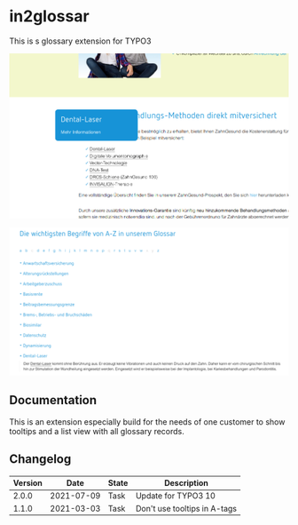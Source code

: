 # in2glossar

This is s glossary extension for TYPO3

![Tooltip](Documentation/Images/screenshot_tooltip.png "Tooltip")

![Listview](Documentation/Images/screenshot_listview.png "Listview")

## Documentation

This is an extension especially build for the needs of one customer to show tooltips and a list view with all glossary
records.

## Changelog

| Version    | Date       | State      | Description                                                                                                             |
| ---------- | ---------- | ---------- | ----------------------------------------------------------------------------------------------------------------------- |
| 2.0.0      | 2021-07-09 | Task       | Update for TYPO3 10                                                                                                     |
| 1.1.0      | 2021-03-03 | Task       | Don't use tooltips in A-tags                                                                                            |
